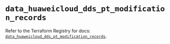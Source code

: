 # `data_huaweicloud_dds_pt_modification_records`

Refer to the Terraform Registry for docs: [`data_huaweicloud_dds_pt_modification_records`](https://registry.terraform.io/providers/huaweicloud/huaweicloud/1.71.1/docs/data-sources/dds_pt_modification_records).
